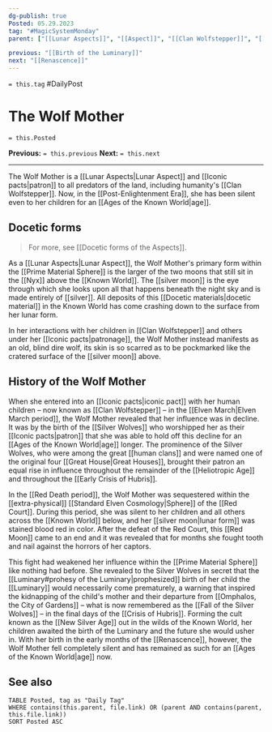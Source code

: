 ```yaml
---
dg-publish: true
Posted: 05.29.2023
tag: "#MagicSystemMonday"
parent: ["[[Lunar Aspects]]", "[[Aspect]]", "[[Clan Wolfstepper]]", "[[Silver]]", "[[silver moon]]"]

previous: "[[Birth of the Luminary]]"
next: "[[Renascence]]"
---
```

`= this.tag` #DailyPost 
# The Wolf Mother
`= this.Posted`

**Previous:** `= this.previous`
**Next:** `= this.next`

---

The Wolf Mother is a [[Lunar Aspects|Lunar Aspect]] and [[Iconic pacts|patron]] to all predators of the land, including humanity's [[Clan Wolfstepper]]. Now, in the [[Post-Enlightenment Era]], she has been silent even to her children for an [[Ages of the Known World|age]].

## Docetic forms

> For more, see [[Docetic forms of the Aspects]].

As a [[Lunar Aspects|Lunar Aspect]], the Wolf Mother's primary form within the [[Prime Material Sphere]] is the larger of the two moons that still sit in the [[Nyx]] above the [[Known World]]. The [[silver moon]] is the eye through which she looks upon all that happens beneath the night sky and is made entirely of [[silver]]. All deposits of this [[Docetic materials|docetic material]] in the Known World has come crashing down to the surface from her lunar form.

In her interactions with her children in [[Clan Wolfstepper]] and others under her [[Iconic pacts|patronage]], the Wolf Mother instead manifests as an old, blind dire wolf, its skin is so scarred as to be pockmarked like the cratered surface of the [[silver moon]] above.

## History of the Wolf Mother

When she entered into an [[Iconic pacts|iconic pact]] with her human children – now known as [[Clan Wolfstepper]] – in the [[Elven March|Elven March period]], the Wolf Mother revealed that her influence was in decline. It was by the birth of the [[Silver Wolves]] who worshipped her as their [[Iconic pacts|patron]] that she was able to hold off this decline for an [[Ages of the Known World|age]] longer. The prominence of the Silver Wolves, who were among the great [[human clans]] and were named one of the original four [[Great House|Great Houses]], brought their patron an equal rise in influence throughout the remainder of the [[Heliotropic Age]] and throughout the [[Early Crisis of Hubris]].

In the [[Red Death period]], the Wolf Mother was sequestered within the [[extra-physical]] [[Standard Elven Cosmology|Sphere]] of the [[Red Court]]. During this period, she was silent to her children and all others across the [[Known World]] below, and her [[silver moon|lunar form]] was stained blood red in color. After the defeat of the Red Court, this [[Red Moon]] came to an end and it was revealed that for months she fought tooth and nail against the horrors of her captors.

This fight had weakened her influence within the [[Prime Material Sphere]] like nothing had before. She revealed to the Silver Wolves in secret that the [[Luminary#prohesy of the Luminary|prophesized]] birth of her child the [[Luminary]] would necessarily come prematurely, a warning that inspired the kidnapping of the child's mother and their departure from [[Omphalos, the City of Gardens]] – what is now remembered as the [[Fall of the Silver Wolves]] – in the final days of the [[Crisis of Hubris]]. Forming the cult known as the [[New Silver Age]] out in the wilds of the Known World, her children awaited the birth of the Luminary and the future she would usher in. With her birth in the early months of the [[Renascence]], however, the Wolf Mother fell completely silent and has remained as such for an [[Ages of the Known World|age]] now.

## See also
```dataview
TABLE Posted, tag as "Daily Tag"
WHERE contains(this.parent, file.link) OR (parent AND contains(parent, this.file.link))
SORT Posted ASC
```